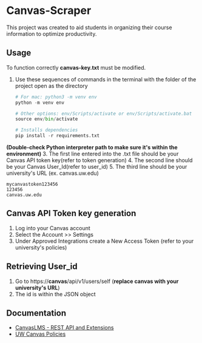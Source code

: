 # Canvas-Scraper
This project was created to aid students in organizing their course information to optimize productivity.

## Usage
To function correctly **canvas-key.txt** must be modified.
1. Use these sequences of commands in the terminal with the folder of the project open as the directory

   ```python
   # For mac: python3 -m venv env
   python -m venv env 

   # Other options: env/Scripts/activate or env/Scripts/activate.bat
   source env/bin/activate

   # Installs dependencies
   pip install -r requirements.txt
   
   ```
**(Double-check Python interpreter path to make sure it's within the environment)**
3. The first line entered into the .txt file should be your Canvas API token key(refer to token generation)
4. The second line should be your Canvas User_Id(refer to user_id)
5. The third line should be your university's URL (ex. canvas.uw.edu)

```text
mycanvastoken123456 
123456 
canvas.uw.edu
```

## Canvas API Token key generation
1. Log into your Canvas account
2. Select the Account >> Settings
3. Under Approved Integrations create a New Access Token (refer to your university's policies)

## Retrieving User_id
1. Go to https://**canvas**/api/v1/users/self (**replace canvas with your university's URL**)
2. The id is within the JSON object

## Documentation
- [CanvasLMS - REST API and Extensions](https://canvas.instructure.com/doc/api/index.html)
- [UW Canvas Policies](https://itconnect.uw.edu/tools-services-support/teaching-learning/canvas/canvas-policies/)
